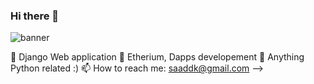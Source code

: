 ### Hi there 👋

<img src='images/Github_banner.png' alt="banner"></img>


🔭 Django Web application
🌱 Etherium, Dapps developement
💬 Anything Python related :)
📫 How to reach me: saaddk@gmail.com
-->

